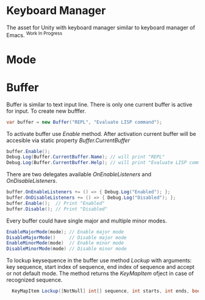 # Keyboard Manager

The asset for Unity with keyboard manager similar to keyboard manager of Emacs. <sup>Work In Progress</sup> 

# Mode

# Buffer

Buffer is similar to text input line. There is only one current buffer is active for input. To create new bufffer.

```C#
var buffer = new Buffer("REPL", "Evaluate LISP command");
```

To activate buffer use _Enable_ method. After activation current buffer will be accesible via static property _Buffer.CurrentBuffer_

```C#
buffer.Enable();
Debug.Log(Buffer.CurrentBuffer.Name); // will print "REPL"
Debug.Log(Buffer.CurrentBuffer.Help); // will print "Evaluate LISP command"
```

There are two delegates available _OnEnableListeners_ and _OnDisableListeners_.

```C#
buffer.OnEnableListeners += () => { Debug.Log("Enabled"); };
buffer.OnDisableListeners += () => { Debug.Log("Disabled"); };
buffer.Enable();  // Print "Enabled"
buffer.Disable(); // Print "Disabled"
```

Every buffer could have single major and multiple minor modes.

```C#
EnableMajorMode(mode); // Enable major mode
DisableMajorMode()     // Disable major mode
EnableMinorMode(mode)  // Enable minor mode
DisableMinorMode(mode) // Disable minor mode
```

To lockup keysequence in the buffer use method _Lockup_ with arguments: key sequence, start index of sequence, end index of sequence and accept or not default mode. The method returns the _KeyMapItem_ ofject in case of recognized sequence.

```C#
  KeyMapItem Lockup([NotNull] int[] sequence, int starts, int ends, bool acceptDefaults)
```
